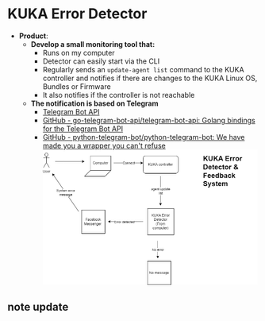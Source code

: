 # KUKA Error Detector

- **Product**:
	- **Develop a small monitoring tool that:**
		- Runs on my computer
		- Detector can easily start via the CLI
		- Regularly sends an `update-agent list` command to the KUKA controller and notifies if there are changes to the KUKA Linux OS, Bundles or Firmware
		- It also notifies if the controller is not reachable
    - **The notification is based on Telegram**
		- [Telegram Bot API](https://core.telegram.org/bots/api)
		- [GitHub - go-telegram-bot-api/telegram-bot-api: Golang bindings for the Telegram Bot API](https://github.com/go-telegram-bot-api/telegram-bot-api)
		- [GitHub - python-telegram-bot/python-telegram-bot: We have made you a wrapper you can't refuse](https://github.com/python-telegram-bot/python-telegram-bot)
![Alt text](image.png)

## note update